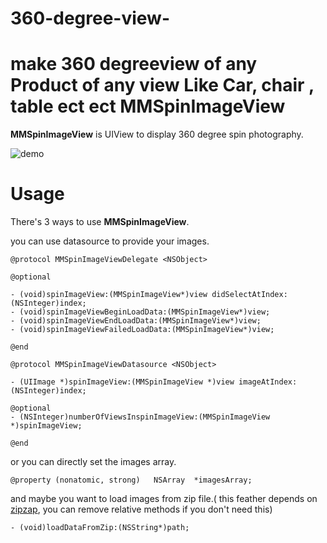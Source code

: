 # 360-degree-view-
make 360 degreeview of any Product of any view Like Car, chair , table ect ect 
MMSpinImageView
===============

**MMSpinImageView** is UIView to display 360 degree spin photography.

![demo](https://github.com/adad184/MMSpinImageView/blob/master/Image/demo.gif?raw=true)


Usage
===============

There's 3 ways to use **MMSpinImageView**.

you can use datasource to provide your images.


	@protocol MMSpinImageViewDelegate <NSObject>
	
	@optional
	
	- (void)spinImageView:(MMSpinImageView*)view didSelectAtIndex:(NSInteger)index;
	- (void)spinImageViewBeginLoadData:(MMSpinImageView*)view;
	- (void)spinImageViewEndLoadData:(MMSpinImageView*)view;
	- (void)spinImageViewFailedLoadData:(MMSpinImageView*)view;
	
	@end
	
	@protocol MMSpinImageViewDatasource <NSObject>
	
	- (UIImage *)spinImageView:(MMSpinImageView *)view imageAtIndex:(NSInteger)index;
	
	@optional
	- (NSInteger)numberOfViewsInspinImageView:(MMSpinImageView *)spinImageView;
	
	@end
	

or you can directly set the images array.

    
    @property (nonatomic, strong)   NSArray  *imagesArray;

and maybe you want to load images from zip file.( this feather depends on [zipzap](https://github.com/pixelglow/zipzap), you can remove relative methods if you don't need this)

    - (void)loadDataFromZip:(NSString*)path;
    
